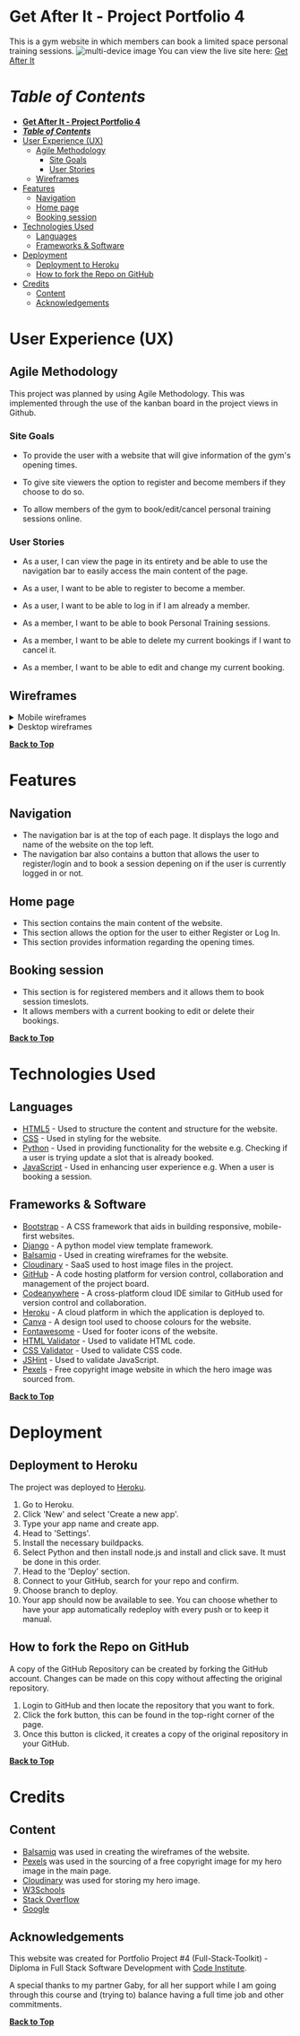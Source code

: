 # **Get After It - Project Portfolio 4**

This is a gym website in which members can book a limited space personal training sessions.
![multi-device image](static/images/amiresponsive-img.png)
You can view the live site here: [Get After It](https://get-after-it-pp4.herokuapp.com/)

# ***Table of Contents***

- [**Get After It - Project Portfolio 4**](#get-after-it---project-portfolio-4)
- [***Table of Contents***](#table-of-contents)
- [User Experience (UX)](#user-experience-ux)
  - [Agile Methodology](#agile-methodology)
    - [Site Goals](#site-goals)
    - [User Stories](#user-stories)
  - [Wireframes](#wireframes)
- [Features](#features)
  - [Navigation](#navigation)
  - [Home page](#home-page)
  - [Booking session](#booking-session)
- [Technologies Used](#technologies-used)
  - [Languages](#languages)
  - [Frameworks \& Software](#frameworks--software)
- [Deployment](#deployment)
  - [Deployment to Heroku](#deployment-to-heroku)
  - [How to fork the Repo on GitHub](#how-to-fork-the-repo-on-github)
- [Credits](#credits)
  - [Content](#content)
  - [Acknowledgements](#acknowledgements)

# User Experience (UX)

## Agile Methodology

This project was planned by using Agile Methodology. This was implemented through the use of the kanban board in the project views in Github.

### Site Goals

- To provide the user with a website that will give information of the gym's opening times.
  
- To give site viewers the option to register and become members if they choose to do so.
  
- To allow members of the gym to book/edit/cancel personal training sessions online.

### User Stories

- As a user, I can view the page in its entirety and be able to use the navigation bar to easily access the main content of the page.
  
- As a user, I want to be able to register to become a member.
  
- As a user, I want to be able to log in if I am already a member.
  
- As a member, I want to be able to book Personal Training sessions.
  
- As a member, I want to be able to delete my current bookings if I want to cancel it.
  
- As a member, I want to be able to edit and change my current booking.

## Wireframes

<details><summary>Mobile wireframes</summary></details>

<details><summary>Desktop wireframes</summary></details>

**[Back to Top](#table-of-contents)**

# Features

## Navigation

- The navigation bar is at the top of each page. It displays the logo and name of the website on the top left.
- The navigation bar also contains a button that allows the user to register/login and to book a session depening on if the user is currently logged in or not.

## Home page

- This section contains the main content of the website.
- This section allows the option for the user to either Register or Log In.
- This section provides information regarding the opening times.

## Booking session

- This section is for registered members and it allows them to book session timeslots.
- It allows members with a current booking to edit or delete their bookings.

**[Back to Top](#table-of-contents)**

# Technologies Used

## Languages

- [HTML5](https://en.wikipedia.org/wiki/HTML5#:~:text=HTML5%20is%20a%20markup%20language,as%20the%20HTML%20Living%20Standard.) - Used to structure the content and structure for the website.
- [CSS](https://en.wikipedia.org/wiki/CSS) - Used in styling for the website.
- [Python](https://en.wikipedia.org/wiki/Python_(programming_language)) - Used in providing functionality for the website e.g. Checking if a user is trying update a slot that is already booked.
- [JavaScript](https://en.wikipedia.org/wiki/JavaScript) - Used in enhancing user experience e.g. When a user is booking a session.

## Frameworks & Software

- [Bootstrap](https://en.wikipedia.org/wiki/Bootstrap_(front-end_framework)) - A CSS framework that aids in building responsive, mobile-first websites.
- [Django](https://en.wikipedia.org/wiki/Django_(web_framework)) - A python model view template framework.
- [Balsamiq](https://balsamiq.com/wireframes/?gad=1&gclid=EAIaIQobChMI-83pjvrI_wIVRMDtCh291g9yEAAYASAAEgJkRvD_BwE) - Used in creating wireframes for the website.
- [Cloudinary](https://cloudinary.com/) - SaaS used to host image files in the project.
- [GitHub](https://github.com/) - A code hosting platform for version control, collaboration and management of the project board.
- [Codeanywhere](https://codeanywhere.com/signin) - A cross-platform cloud IDE similar to GitHub used for version control and collaboration.
- [Heroku](https://www.heroku.com/) - A cloud platform in which the application is deployed to.
- [Canva](https://www.canva.com/) - A design tool used to choose colours for the website.
- [Fontawesome](https://fontawesome.com/) - Used for footer icons of the website.
- [HTML Validator](https://validator.w3.org/) - Used to validate HTML code.
- [CSS Validator](https://jigsaw.w3.org/css-validator/) - Used to validate CSS code.
- [JSHint](https://jshint.com/) - Used to validate JavaScript.
- [Pexels](https://www.pexels.com/) - Free copyright image website in which the hero image was sourced from.

**[Back to Top](#table-of-contents)**

# Deployment

## Deployment to Heroku

The project was deployed to [Heroku](https://www.heroku.com/).

1. Go to Heroku.
2. Click 'New' and select 'Create a new app'.
3. Type your app name and create app.
4. Head to 'Settings'.
5. Install the necessary buildpacks.
6. Select Python and then install node.js and install and click save. It must be done in this order.
7. Head to the 'Deploy' section.
8. Connect to your GitHub, search for your repo and confirm.
9. Choose branch to deploy.
10. Your app should now be available to see. You can choose whether to have your app automatically redeploy with every push or to keep it manual.

## How to fork the Repo on GitHub

A copy of the GitHub Repository can be created by forking the GitHub account. Changes can be made on this copy without affecting the original repository.

1. Login to GitHub and then locate the repository that you want to fork.
2. Click the fork button, this can be found in the top-right corner of the page.
3. Once this button is clicked, it creates a copy of the original repository in your GitHub.

**[Back to Top](#table-of-contents)**

# Credits

## Content

- [Balsamiq](https://balsamiq.com/wireframes/?gad=1&gclid=EAIaIQobChMI0JuG84rJ_wIVE-7tCh2fbQJKEAAYASAAEgJL1PD_BwE) was used in creating the wireframes of the website.
- [Pexels](https://www.pexels.com/) was used in the sourcing of a free copyright image for my hero image in the main page.
- [Cloudinary](https://cloudinary.com/) was used for storing my hero image.
- [W3Schools](https://www.w3schools.com/)
- [Stack Overflow](https://stackoverflow.com/)
- [Google](https://www.google.com/)

## Acknowledgements

This website was created for Portfolio Project #4 (Full-Stack-Toolkit) - Diploma in Full Stack Software Development with [Code Institute](https://codeinstitute.net/ie/).

A special thanks to my partner Gaby, for all her support while I am going through this course and (trying to) balance having a full time job and other commitments.

**[Back to Top](#table-of-contents)**
